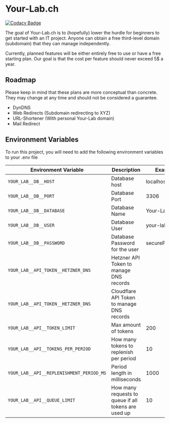 # Your-Lab.ch

[![Codacy Badge](https://api.codacy.com/project/badge/Grade/36d7c8c819c54290b38fe24b3ce3d949)](https://app.codacy.com/gh/Hutch79/Your-Lab?utm_source=github.com&utm_medium=referral&utm_content=Hutch79/Your-Lab&utm_campaign=Badge_Grade)

The goal of Your-Lab.ch is to (hopefully) lower the hurdle for beginners to get started with an IT project.
Anyone can obtain a free third-level domain (subdomain) that they can manage independently.

Currently, planned features will be either entirely free to use or have a free starting plan. Our goal is that the cost per feature should never exceed 5$ a year.

## Roadmap

Please keep in mind that these plans are more conceptual than concrete.   
They may change at any time and should not be considered a guarantee.  

- DynDNS
- Web Redirects (Subdomain redirecting to XYZ)
- URL-Shortener (With personal Your-Lab domain)
- Mail Redirect

## Environment Variables

To run this project, you will need to add the following environment variables to your .env file

| Environment Variable                     | Description                                          | Example        | Default |
|------------------------------------------|------------------------------------------------------|----------------|---------|
| `YOUR_LAB__DB__HOST`                     | Database host                                        | localhost      | -       |
| `YOUR_LAB__DB__PORT`                     | Database Port                                        | 3306           | 5432    |
| `YOUR_LAB__DB__DATABASE`                 | Database Name                                        | Your-Lab-DB    | -       |
| `YOUR_LAB__DB__USER`                     | Database User                                        | your-lab       | -       |
| `YOUR_LAB__DB__PASSWORD`                 | Database Password for the user                       | securePassword | -       |
| `YOUR_LAB__API_TOKEN__HETZNER_DNS`       | Hetzner API Token to manage DNS records              |                | -       |
| `YOUR_LAB__API_TOKEN__HETZNER_DNS`       | Cloudflare API Token to manage DNS records           |                | -       |
| `YOUR_LAB__API__TOKEN_LIMIT`             | Max amount of tokens                                 | 200            | 100     |
| `YOUR_LAB__API__TOKENS_PER_PERIOD`       | How many tokens to replenish per period              | 10             | 1       |
| `YOUR_LAB__API__REPLENISHMENT_PERIOD_MS` | Period length in milliseconds                        | 1000           | 600     |
| `YOUR_LAB__API__QUEUE_LIMIT`             | How many requests to queue if all tokens are used up | 10             | 0       |
